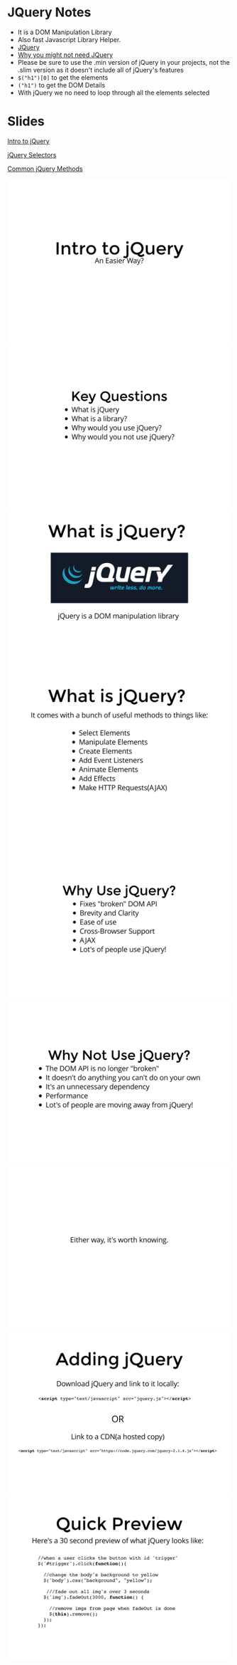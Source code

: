 # JQuery Notes
  
  
- It is a DOM Manipulation Library
- Also fast Javascript Library Helper.
- [JQuery](https://jquery.com )
- [Why you might not need JQuery](http://youmightnotneedjquery.com/ )
- Please be sure to use the .min version of jQuery in your projects, not the .slim version as it doesn't include all of jQuery's features
- `$("h1")[0]` to get the elements
- `("h1")` to get the DOM Details
- With jQuery we no need to loop through all the elements selected
  
# Slides
  
  
[Intro to jQuery](http://webdev.slides.com/coltsteele/dom-events-33-34-75 )
  
[jQuery Selectors](http://webdev.slides.com/coltsteele/deck-35-76 )
  
[Common jQuery Methods](http://webdev.slides.com/coltsteele/jquery-methods-1-77 )
  
![](../../assets/e7ab4246cd7ca9e57b450e9089b82f8a_1.svg?0.7045024993514102 )
![](../../assets/e7ab4246cd7ca9e57b450e9089b82f8a_2.svg?0.7045024993514102 )
![](../../assets/e7ab4246cd7ca9e57b450e9089b82f8a_3.svg?0.7045024993514102 )
![](../../assets/e7ab4246cd7ca9e57b450e9089b82f8a_4.svg?0.7045024993514102 )
![](../../assets/e7ab4246cd7ca9e57b450e9089b82f8a_5.svg?0.7045024993514102 )
![](../../assets/e7ab4246cd7ca9e57b450e9089b82f8a_6.svg?0.7045024993514102 )
![](../../assets/e7ab4246cd7ca9e57b450e9089b82f8a_7.svg?0.7045024993514102 )
![](../../assets/e7ab4246cd7ca9e57b450e9089b82f8a_8.svg?0.7045024993514102 )
![](../../assets/e7ab4246cd7ca9e57b450e9089b82f8a_9.svg?0.7045024993514102 )
  
  